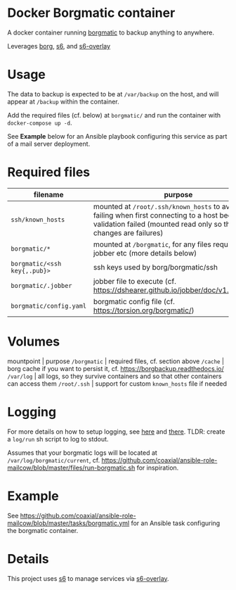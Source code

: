 # Docker Borgmatic container

A docker container running [borgmatic](https://torsion.org/borgmatic/) to backup anything to anywhere.

Leverages [borg](https://borgbackup.readthedocs.io/), [s6](http://skarnet.org/software/s6/index.html), and [s6-overlay](https://github.com/just-containers/s6-overlay)

# Usage

The data to backup is expected to be at `/var/backup` on the host, and will appear at `/backup` within the container.

Add the required files (cf. below) at `borgmatic/` and run the container with `docker-compose up -d`.

See **Example** below for an Ansible playbook configuring this service as part of a mail server deployment.

# Required files

filename | purpose | notes
---|---|---
`ssh/known_hosts` | mounted at `/root/.ssh/known_hosts` to avoid ssh failing when first connecting to a host because key validation failed (mounted read only so that key changes are failures) | use `ssh-keyscan <hostname/ip>` to generate entries to paste in the file
`borgmatic/*` | mounted at `/borgmatic`, for any files required by jobber etc (more details below) |
`borgmatic/<ssh key{,.pub}>` | ssh keys used by borg/borgmatic/ssh |
`borgmatic/.jobber` | jobber file to execute (cf. https://dshearer.github.io/jobber/doc/v1.3/#jobfile) | see `.jobber.example`
`borgmatic/config.yaml` | borgmatic config file (cf. https://torsion.org/borgmatic/) | see `config.example.yaml`

# Volumes

mountpoint | purpose
`/borgmatic` | required files, cf. section above
`/cache` | borg cache if you want to persist it, cf. https://borgbackup.readthedocs.io/
`/var/log` | all logs, so they survive containers and so that other containers can access them
`/root/.ssh` | support for custom `known_hosts` file if needed

# Logging

For more details on how to setup logging, see [here](http://skarnet.org/software/s6/s6-log.html) and [there](https://github.com/just-containers/s6-overlay#logging). TLDR: create a `log/run` sh script to log to stdout.

Assumes that your borgmatic logs will be located at `/var/log/borgmatic/current`, cf. https://github.com/coaxial/ansible-role-mailcow/blob/master/files/run-borgmatic.sh for inspiration.

# Example

See https://github.com/coaxial/ansible-role-mailcow/blob/master/tasks/borgmatic.yml for an Ansible task configuring the borgmatic container.

# Details

This project uses [s6](http://skarnet.org/software/s6/index.html) to manage services via [s6-overlay](https://github.com/just-containers/s6-overlay).
